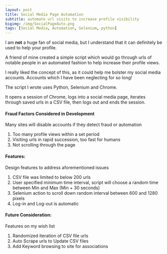 ```yaml
---
layout: post
title: Social Media Page Automation
subtitle: automate url visits to increase profile visibility
bigimg: /img/SocialPageAuto.png
tags: [Social Media, Automation, Selenium, python]
---
```


I am **not** a huge fan of social media, but I understand that it can definitely be used to help your profile.

A friend of mine created a simple script which would go through urls of notable people in an automated fashion to help increase their profile views.

I really liked the concept of this, as it could help me bolster my social media accounts. Accounts which I have been neglecting for so long! 

The script I wrote uses Python, Selenium and Chrome.

It opens a session of Chrome, logs into a social media page, iterates through saved urls in a CSV file, then logs out and ends the session.


#### Fraud Factors Considered in Development
Many sites will disable accounts if they detect fraud or automation
1. Too many profile views within a set period 
2. Visiting urls in rapid succession, too fast for humans
3. Not scrolling through the page


#### Features:
Design features to address aforementioned issues
1. CSV file was limited to below 200 urls
2. User specified minimum time interval, script will choose a random time between Min and Max (Min + 30 seconds)  
3. Selenium action to scroll down random interval between 600 and 1280 pixels
4. Log-in and Log-out is automatic


#### Future Consideration:
Features on my wish list
1. Randomized iteration of CSV file urls
2. Auto Scrape urls to Update CSV files 
3. Add Keyword browsing to site for associations
